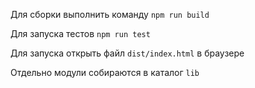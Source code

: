 Для сборки выполнить команду `npm run build`

Для запуска тестов `npm run test`

Для запуска открыть файл `dist/index.html` в браузере

Отдельно модули собираются в каталог `lib`